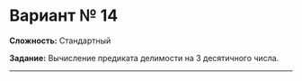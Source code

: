 # Вариант № 14
**Сложность:** Стандартный

**Задание:**  Вычисление предиката делимости на 3 десятичного числа.

---